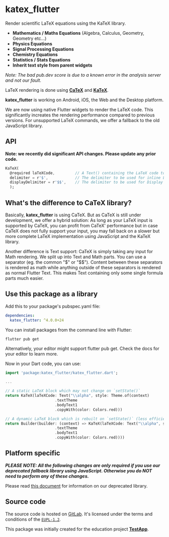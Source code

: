 # katex\_flutter

Render scientific LaTeX equations using the KaTeX library.

- **Mathematics / Maths Equations** (Algebra, Calculus, Geometry, Geometry etc...)
- **Physics Equations**
- **Signal Processing Equations**
- **Chemistry Equations**
- **Statistics / Stats Equations**
- **Inherit text style from parent widgets**

*Note: The bad pub.dev score is due to a known error in the analysis server and not our fault.*

LaTeX rendering is done using **[CaTeX](https://pub.dev/packages/catex)** and **[KaTeX](https://github.com/KaTeX/KaTeX)**.

**katex_flutter** is working on Android, iOS, the Web and the Desktop platform.

We are now using native Flutter widgets to render the LaTeX code. This significantly increates the rendering performance
compared to previous versions. For unsupported LaTeX commands, we offer a fallback to the old JavaScript library.

## API

**Note: we recently did significant API changes. Please update any prior code.**
```dart
KaTeX(
  @required laTeXCode,         // A Text() containing the LaTeX code to be rendered
  delimiter = r'$',            // The delimiter to be used for inline LaTeX
  displayDelimiter = r'$$',    // The delimiter to be used for Display (centered, "important") LaTeX
  );
```

## What's the difference to CaTeX library?

Basically, **katex_flutter** is using CaTeX. But as CaTeX is still under development, we
offer a hybrid solution: As long as your LaTeX input is supported by CaTeX, you can profit
from CaTeX' performance but in case CaTeX does not fully support your input, you may fall
back on a slower but more complete LaTeX implementation using JavaScript and the KaTeX library.

Another difference is Text support: CaTeX is simply taking any input for Math rendering.
We split up into Text and Math parts. You can use a separator (eg. the common "$" or "$$").
Content between these separators is rendered as math while anything outside of these separators
is rendered as normal Flutter Text. This makes Text containing only some single formula parts much easier.

## Use this package as a library

Add this to your package's pubspec.yaml file:

```yaml
dependencies:
  katex_flutter: ^4.0.0+24
```
You can install packages from the command line with Flutter:

```shell
flutter pub get
```
Alternatively, your editor might support flutter pub get. Check the docs for your editor to learn more.

Now in your Dart code, you can use:

```dart
import 'package:katex_flutter/katex_flutter.dart';

...

// A static LaTeX block which may not change on `setState()`
return KaTeX(laTeXCode: Text("\\alpha", style: Theme.of(context)
                      .textTheme
                      .bodyText1
                      .copyWith(color: Colors.red)))

// A dynamic LaTeX block which is rebuilt on `setState()` (less efficient but required sometimes)
return Builder(builder: (context) => KaTeX(laTeXCode: Text("\\alpha", style: Theme.of(context)
                      .textTheme
                      .bodyText1
                      .copyWith(color: Colors.red))))
```

## Platform specific

***PLEASE NOTE: All the following changes are only required if you use our deprecated fallback library using
JavaScript. Otherwise you do NOT need to perform any of these changes.***

Please read [this document](DEPRECATED_JS_INTEGRATION.md) for information on our deprecated library.

## Source code

The source code is hosted on [GitLab](https://gitlab.com/testapp-system/katex_flutter). It's licensed under the terms and conditions of the [`EUPL-1.2`](LICENSE).

This package was initially created for the education project **[TestApp](https://testapp.schule/)**.
